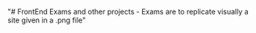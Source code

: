 "# FrontEnd Exams and other projects - Exams are to replicate visually a site given in a .png file" 
